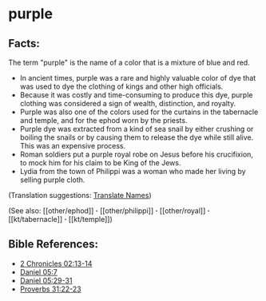 # purple #

## Facts: ##

The term "purple" is the name of a color that is a mixture of blue and red.

* In ancient times, purple was a rare and highly valuable color of dye that was used to dye the clothing of kings and other high officials.
* Because it was costly and time-consuming to produce this dye, purple clothing was considered a sign of wealth, distinction, and royalty.
* Purple was also one of the colors used for the curtains in the tabernacle and temple, and for the ephod worn by the priests.
* Purple dye was extracted from a kind of sea snail by either crushing or boiling the snails or by causing them to release the dye while still alive. This was an expensive process.
* Roman soldiers put a purple royal robe on Jesus before his crucifixion, to mock him for his claim to be King of the Jews.
* Lydia from the town of Philippi was a woman who made her living by selling purple cloth.

(Translation suggestions: [Translate Names](en/ta-vol1/translate/man/translate-names))

(See also: [[other/ephod]] **·** [[other/philippi]] **·** [[other/royal]] **·** [[kt/tabernacle]] **·** [[kt/temple]])

## Bible References: ##

* [2 Chronicles 02:13-14](en/tn/2ch/help/02/13)
* [Daniel 05:7](en/tn/dan/help/05/07)
* [Daniel 05:29-31](en/tn/dan/help/05/29)
* [Proverbs 31:22-23](en/tn/pro/help/31/22)